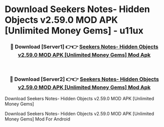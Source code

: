 # Download Seekers Notes- Hidden Objects v2.59.0 MOD APK [Unlimited Money Gems] - u11ux


<div align="center">
<h3>🔴 Download [Server1] 👉👉 <a href="https://apk-comot.site?title=Seekers_Notes-_Hidden_Objects_v2.59.0_MOD_APK_[Unlimited_Money_Gems]">Seekers Notes- Hidden Objects v2.59.0 MOD APK [Unlimited Money Gems] Mod Apk</a></h3><br>
<h3>🔴 Download [Server2] 👉👉 <a href="https://apk-comot.site?title=Seekers_Notes-_Hidden_Objects_v2.59.0_MOD_APK_[Unlimited_Money_Gems]">Seekers Notes- Hidden Objects v2.59.0 MOD APK [Unlimited Money Gems] Mod Apk</a></h3>
</div>



Download Seekers Notes- Hidden Objects v2.59.0 MOD APK [Unlimited Money Gems] 

Download Seekers Notes- Hidden Objects v2.59.0 MOD APK [Unlimited Money Gems] Mod For Android